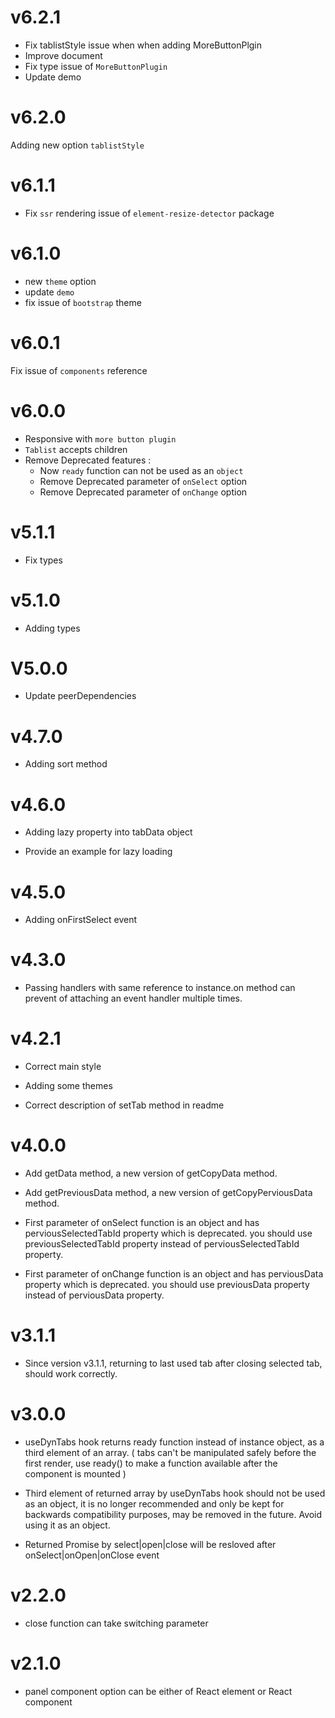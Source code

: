 # v6.2.1

- Fix tablistStyle issue when when adding MoreButtonPlgin
- Improve document
- Fix type issue of `MoreButtonPlugin`
- Update demo

# v6.2.0

Adding new option `tablistStyle`

# v6.1.1

- Fix `ssr` rendering issue of `element-resize-detector` package

# v6.1.0

- new `theme` option
- update `demo`
- fix issue of `bootstrap` theme

# v6.0.1

Fix issue of `components` reference

# v6.0.0

- Responsive with `more button plugin`
- `Tablist` accepts children
- Remove Deprecated features :
  - Now `ready` function can not be used as an `object`
  - Remove Deprecated parameter of `onSelect` option
  - Remove Deprecated parameter of `onChange` option

# v5.1.1

- Fix types

# v5.1.0

- Adding types

# V5.0.0

- Update peerDependencies

# v4.7.0

- Adding sort method

# v4.6.0

- Adding lazy property into tabData object

- Provide an example for lazy loading

# v4.5.0

- Adding onFirstSelect event

# v4.3.0

- Passing handlers with same reference to instance.on method can prevent of attaching an event handler multiple times.

# v4.2.1

- Correct main style

- Adding some themes

- Correct description of setTab method in readme

# v4.0.0

- Add getData method, a new version of getCopyData method.

- Add getPreviousData method, a new version of getCopyPerviousData method.

- First parameter of onSelect function is an object and has perviousSelectedTabId property which is deprecated. you should use previousSelectedTabId property instead of perviousSelectedTabId property.

- First parameter of onChange function is an object and has perviousData property which is deprecated. you should use previousData property instead of perviousData property.

# v3.1.1

- Since version v3.1.1, returning to last used tab after closing selected tab, should work correctly.

# v3.0.0

- useDynTabs hook returns ready function instead of instance object, as a third element of an array. ( tabs can't be manipulated safely before the first render, use ready() to make a function available after the component is mounted )

- Third element of returned array by useDynTabs hook should not be used as an object, it is no longer recommended and only be kept for backwards compatibility purposes, may be removed in the future. Avoid using it as an object.

- Returned Promise by select|open|close will be resloved after onSelect|onOpen|onClose event

# v2.2.0

- close function can take switching parameter

# v2.1.0

- panel component option can be either of React element or React component
